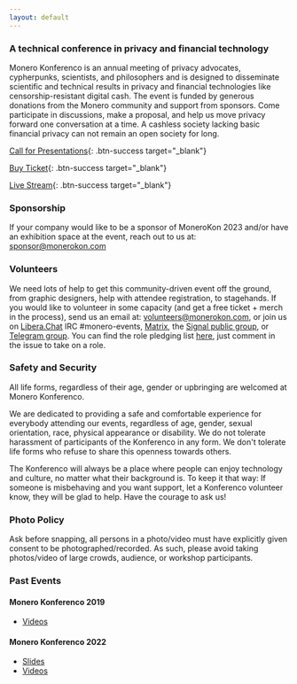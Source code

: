 ```yaml
---
layout: default
---
```


### A technical conference in privacy and financial technology
Monero Konferenco is an annual meeting of privacy advocates, cypherpunks, scientists, and philosophers and is designed to disseminate scientific and technical results in privacy and financial technologies like censorship-resistant digital cash. The event is funded by generous donations from the Monero community and support from sponsors. Come participate in discussions, make a proposal, and help us move privacy forward one conversation at a time. A cashless society lacking basic financial privacy can not remain an open society for long.

[Call for Presentations](https://cfp.monerokon.com/2023/cfp){: .btn-success target="_blank"}

[Buy Ticket](https://shop.monerokon.com/monerokon/2023/){: .btn-success target="_blank"}

[Live Stream](https://live.monerokon.com/){: .btn-success target="_blank"}

### Sponsorship

If your company would like to be a sponsor of MoneroKon 2023 and/or have an exhibition space at the event, reach out to us at: [sponsor@monerokon.com](mailto:sponsor@monerokon.com)

### Volunteers

We need lots of help to get this community-driven event off the ground, from graphic designers, help with attendee registration, to stagehands. If you would like to volunteer in some capacity (and get a free ticket + merch in the process), send us an email at: [volunteers@monerokon.com](mailto:volunteers@monerokon.com), or join us on [Libera.Chat](https://libera.chat) IRC #monero-events, [Matrix](https://matrix.to/#/#monero-events:monero.social), the [Signal public group](https://signal.group/#CjQKIIOaS7k70kHViXG3SaTmFgyQwt0q3vHLWnmOzV5uVpDYEhAB-VuyOgIVzrpsTLu1UOS8), or [Telegram group](https://t.me/monerokon). You can find the role pledging list [here](https://github.com/MoneroKon/meta/issues/4), just comment in the issue to take on a role.

### Safety and Security

All life forms, regardless of their age, gender or upbringing are welcomed at Monero Konferenco.

We are dedicated to providing a safe and comfortable experience for everybody attending our events, regardless of age, gender, sexual orientation, race, physical appearance or disability. We do not tolerate harassment of participants of the Konferenco in any form. We don't tolerate life forms who refuse to share this openness towards others.

The Konferenco will always be a place where people can enjoy technology and culture, no matter what their background is. To keep it that way: If someone is misbehaving and you want support, let a Konferenco volunteer know, they will be glad to help. Have the courage to ask us!

### Photo Policy

Ask before snapping, all persons in a photo/video must have explicitly given consent to be photographed/recorded. As such, please avoid taking photos/video of large crowds, audience, or workshop participants.

### Past Events

#### Monero Konferenco 2019
*  [Videos](https://www.youtube.com/playlist?list=PLsSYUeVwrHBkJHJg_l2uDgbicDJ1PmAVW)

#### Monero Konferenco 2022
*  [Slides](https://github.com/MoneroKon/meta/blob/main/slides/2022/talks.md)
*  [Videos](https://www.youtube.com/playlist?list=PLsSYUeVwrHBndRQoQ-vLezzlHPLRDNzaw)
